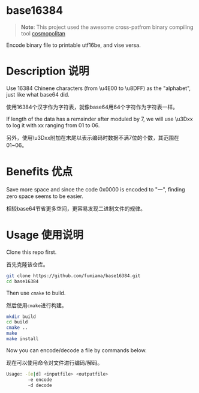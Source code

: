 # base16384
> **Note**: This project used the awesome cross-patfrom binary compiling tool [cosmopolitan](https://github.com/jart/cosmopolitan)

Encode binary file to printable utf16be, and vise versa.

# Description 说明
Use 16384 Chinene characters (from \u4E00 to \u8DFF) as the "alphabet", just like what base64 did.

使用16384个汉字作为字符表，就像base64用64个字符作为字符表一样。

If length of the data has a remainder after moduled by 7, we will use \u3Dxx to log it with xx ranging from 01 to 06.

另外，使用\u3Dxx附加在末尾以表示编码时数据不满7位的个数，其范围在01~06。

# Benefits 优点
Save more space and since the code 0x0000 is encoded to "一", finding zero space seems to be easier.

相较base64节省更多空间，更容易发现二进制文件的规律。

# Usage 使用说明

Clone this repo first.

首先克隆该仓库。

```bash
git clone https://github.com/fumiama/base16384.git
cd base16384
```

Then use `cmake` to build.

然后使用`cmake`进行构建。

```bash
mkdir build
cd build
cmake ..
make
make install
```

Now you can encode/decode a file by commands below.

现在可以使用命令对文件进行编码/解码。

```bash
Usage: -[e|d] <inputfile> <outputfile>
        -e encode
        -d decode
```
